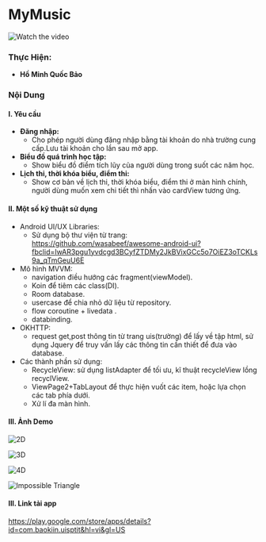 # MyMusic
![Watch the video](https://drive.google.com/file/d/1vkIePv-Ei3OqIf100ODze9kiBQO6u65o/view)

### Thực Hiện:
- **Hồ Minh Quốc Bảo** 

### Nội Dung
#### I. Yêu cầu
- **Đăng nhập:**
    - Cho phép người dùng đăng nhập bằng tài khoản do nhà trường cung cấp.Lưu tài khoản cho lần sau mở app.
- **Biểu đồ quá trình học tập:**
    - Show biểu đồ điểm tích lũy của người dùng trong suốt các năm học.
- **Lịch thi, thời khóa biểu, điểm thi:**
    - Show cơ bản về lịch thi, thời khóa biểu, điểm thi ở màn hình chính, người dùng muốn xem chi tiết thì nhấn vào cardView tương ứng.

#### II. Một số kỹ thuật sử dụng
- Android UI/UX Libraries:
    - Sử dụng bộ thư viện từ trang: https://github.com/wasabeef/awesome-android-ui?fbclid=IwAR3pgu1yvdcgd3BCyfZTDMy2JkBVixGCc5o7OiEZ3oTCKLs9a_qTmGeuU6E
- Mô hình MVVM:
    - navigation điều hướng các fragment(viewModel).
    - Koin để tiêm các class(DI).
    - Room database.
    - usercase để chia nhỏ dữ liệu từ repository.
    - flow coroutine + livedata .
    - databinding.
- OKHTTP:
    - request get,post thông tin từ trang uis(trường) để lấy về tập html, sử dụng Jquery để truy vấn lấy các thông tin cần thiết để đưa vào database.
- Các thành phần sử dụng:
    - RecycleView: sử dụng listAdapter để tối ưu, kĩ thuật recycleView lồng recyclView.
    - ViewPage2+TabLayout để thực hiện vuốt các item, hoặc lựa chọn các tab phía dưới.
    - Xử lí đa màn hình.

#### III. Ảnh Demo
![2D](https://play-lh.googleusercontent.com/VHn6teF41mG1XzN_44UZgA5XRCURRi3_MizaHhJIBU_SPz2kKAEqhkgrYMng7I9-TrY-=w1366-h657-rw)

![3D](https://play-lh.googleusercontent.com/EFFi2tB1gdtRo503KsFHMVtRd4x-L63LGrFmiqf-WuyKlxa1Dk9a6I14W_QnKsaYuA=w720-h310-rw)

![4D](https://play-lh.googleusercontent.com/O5iFVPSq6az0oujSFbU9gwNtBo5k3kuKm5nHepSY6J2CfWx_O3sms5F4AW2Ml7HEe-Y=w720-h310-rw)

![Impossible Triangle](https://play-lh.googleusercontent.com/1M4WQs0Dm-T2OolWRKSz1cn11Q_zP8o5m6MVeGfE6xA0OIaL5EtxFIC8Y2rqxz6zuA=w720-h310-rw)

#### III. Link tải app
https://play.google.com/store/apps/details?id=com.baokiin.uisptit&hl=vi&gl=US




 






